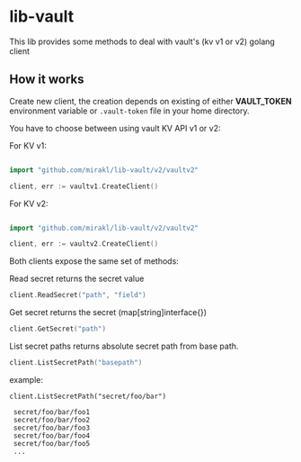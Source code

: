# lib-vault

This lib provides some methods to deal with vault's (kv v1 or v2) golang client

## How it works

Create new client, the creation depends on existing of either  **VAULT_TOKEN** environment variable
or `.vault-token` file in your home directory.

You have to choose between using vault KV API v1 or v2:

For KV v1:

```go

import "github.com/mirakl/lib-vault/v2/vaultv2"

client, err := vaultv1.CreateClient()
```
For KV v2:

```go

import "github.com/mirakl/lib-vault/v2/vaultv2"

client, err := vaultv2.CreateClient()
```

Both clients expose the same set of methods:


Read secret returns the secret value
```go
client.ReadSecret("path", "field")
```

Get secret returns the secret (map[string]interface{})
```go
client.GetSecret("path")
```

List secret paths returns absolute secret path from base path.
```go
client.ListSecretPath("basepath")
```


example:
```
client.ListSecretPath("secret/foo/bar")

 secret/foo/bar/foo1
 secret/foo/bar/foo2
 secret/foo/bar/foo3
 secret/foo/bar/foo4
 secret/foo/bar/foo5
 ...

```
